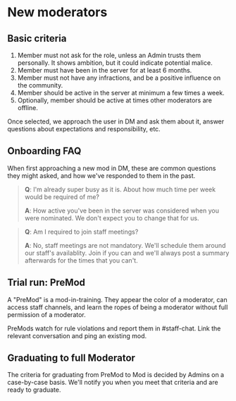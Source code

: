 # New moderators

## Basic criteria

1. Member must not ask for the role, unless an Admin trusts them personally. It shows ambition, but it could indicate potential malice.
2. Member must have been in the server for at least 6 months.
3. Member must not have any infractions, and be a positive influence on the community.
4. Member should be active in the server at minimum a few times a week.
5. Optionally, member should be active at times other moderators are offline.

Once selected, we approach the user in DM and ask them about it, answer questions about expectations and responsibility, etc.

## Onboarding FAQ

When first approaching a new mod in DM, these are common questions they might asked, and how we've responded to them in the past.

> **Q**: I'm already super busy as it is. About how much time per week would be required of me?
> 
> **A**: How active you've been in the server was considered when you were nominated. We don't expect you to change that for us.

> **Q**: Am I required to join staff meetings?
> 
> **A**: No, staff meetings are not mandatory. We'll schedule them around our staff's availablity. Join if you can and we'll always post a summary afterwards for the times that you can't.

## Trial run: PreMod
A "PreMod" is a mod-in-training. They appear the color of a moderator, can access staff channels, and learn the ropes of being a moderator without full permission of a moderator.

PreMods watch for rule violations and report them in #staff-chat. Link the relevant conversation and ping an existing mod.

## Graduating to full Moderator

The criteria for graduating from PreMod to Mod is decided by Admins on a case-by-case basis. We'll notify you when you meet that criteria and are ready to graduate.
